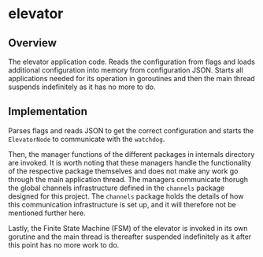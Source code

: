 # elevator

## Overview
The elevator application code. Reads the configuration from flags and loads 
additional configuration into memory from configuration JSON. Starts all 
applications needed for its operation in goroutines and then the main thread
suspends indefinitely as it has no more to do.

## Implementation
Parses flags and reads JSON to get the correct configuration and starts the 
`ElevatorNode` to communicate with the `watchdog`.

Then, the manager functions of the different packages in internals directory 
are invoked. It is worth noting that these managers handle the functionality of 
the respective package themselves and does not make any work go through the 
main application thread. The managers communicate thorugh the global channels 
infrastructure defined in the `channels` package designed for this project. The 
`channels` package holds the details of how this communication infrastructure 
is set up, and it will therefore not be mentioned further here.

Lastly, the Finite State Machine (FSM) of the elevator is invoked in its own 
gorutine and the main thread is thereafter suspended indefinitely as it after 
this point has no more work to do.
